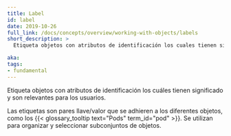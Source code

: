 ```yaml
---
title: Label
id: label
date: 2019-10-26
full_link: /docs/concepts/overview/working-with-objects/labels
short_description: >
  Etiqueta objetos con atributos de identificación los cuales tienen significado y son relevantes para los usuarios.

aka: 
tags:
- fundamental
---
```

 Etiqueta objetos con atributos de identificación los cuáles tienen significado y son relevantes para los usuarios.

<!--more--> 

Las etiquetas son pares llave/valor que se adhieren a los diferentes objetos, como los {{< glossary_tooltip text="Pods" term_id="pod" >}}.
Se utilizan para organizar y seleccionar subconjuntos de objetos.

